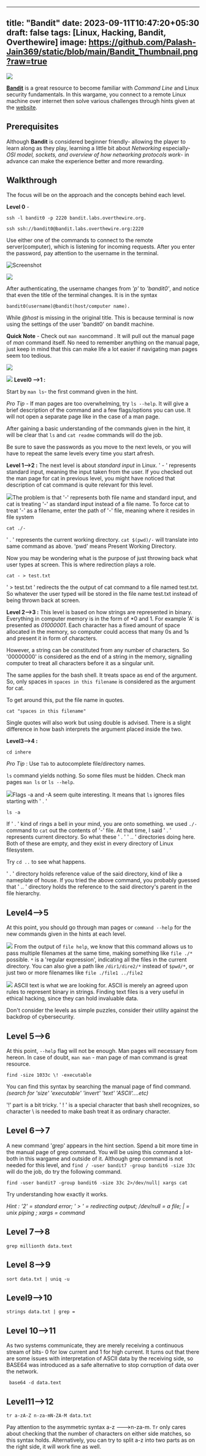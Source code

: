 ---
title: "Bandit"
date: 2023-09-11T10:47:20+05:30
draft: false
tags: [Linux, Hacking, Bandit, Overthewire]
image: https://github.com/Palash-Jain369/static/blob/main/Bandit_Thumbnail.png?raw=true
----

![](https://github.com/Palash-Jain369/static/blob/main/Bandit_Thumbnail.png?raw=true)

[**Bandit**](https://overthewire.org/wargames/bandit/) is a great resource to become familiar  with *Command Line* and Linux security fundamentals. In this wargame, you connect to a remote Linux machine over internet then solve various challenges through hints given at the [website](https://overthewire.org/wargames/bandit).

## Prerequisites
Although **Bandit** is considered beginner friendly- allowing the player to learn along as they play, learning a little bit about *Networking* especially- *OSI model, sockets, and overview of how networking protocols work*- in advance can make the experience better and more rewarding.

## Walkthrough
The focus will be on the approach and the concepts behind each level.

**Level 0** - 
```
ssh -l bandit0 -p 2220 bandit.labs.overthewire.org. 
```
```
ssh ssh://bandit0@bandit.labs.overthewire.org:2220
```
Use either one of the commands to connect to the remote server(computer), which is listening for incoming requests. After you enter the password, pay attention to the username in the terminal.

![Screenshot](https://github.com/Palash-Jain369/static/blob/main/Screenshot%20from%202023-09-13%2014-39-52.png?raw=true)



![](https://github.com/Palash-Jain369/static/blob/main/Screenshot%20from%202023-09-13%2014-44-28.png?raw=true)

After authenticating, the username changes from *'p'* to *'bandit0'*, and notice that even the title of the terminal changes. It is in the syntax 

`bandit0(username)@bandit(host/computer name).`

While *@host* is missing in the original title.  This is because terminal is now using the settings of the user 'bandit0' on bandit machine.

**Quick Note** -  Check out `man man`command . It will pull out the manual page of *man* command itself. No need to remember anything on the manual page, just keep in mind that this can make life a lot easier if navigating man pages seem too tedious.

![](https://github.com/Palash-Jain369/static/blob/main/man_termainal.png?raw=true)

![](https://github.com/Palash-Jain369/static/blob/main/man_page.png?raw=true)
**Level0 -->1 :** 

Start by `man ls`- the first command given in the hint. 

*Pro Tip* - 
If man pages are too overwhelming, try `ls --help`. It will give a brief description of the command and a few flags/options you can use. It will not open a separate page like in the case of a man page.

After gaining a basic understanding of the commands given in the hint, it will be clear that `ls` and `cat readme` commands will do the job. 

Be sure to save the passwords as you move to the next levels, or you will have to repeat the same levels every time you start afresh.

**Level 1-->2 :**
The next level is about *standard input* in Linux. ' - ' represents standard input, meaning the input taken from the user. If you checked out the man page for cat in previous level, you might have noticed that description of cat command is quite relevant for this level.

![](https://github.com/Palash-Jain369/static/blob/main/lvl1-2.png?raw=true)The problem is that '-' represents both file name and standard input, and cat is treating '-' as standard input instead of a file name. To force cat to treat '-' as a filename, enter the path of '-' file, meaning where it resides in file system 

```
cat ./-
```
' . ' represents the current working directory. `cat $(pwd)/-` will translate into same command as above. 'pwd' means Present Working Directory.

Now you may be wondering what is the purpose of just throwing back what user types at screen.  This is where redirection plays a role.
```
cat - > test.txt 
```
' > test.txt '  redirects the the output of cat command to a file named test.txt. So whatever the user typed will be stored in the file name test.txt instead of being thrown back at screen.

**Level 2-->3 :**
This level is based on how strings are represented in binary. Everything in computer memory is in the form of *0 and 1. For example 'A' is presented as *01000001*. Each character has a fixed amount of space allocated in the memory, so computer could access that many 0s and 1s and present it in form of characters.

However,  a string can be constituted from any number of characters. So '00000000' is considered as the end of a string in the memory, signalling computer to treat all characters before it as a singular unit.

The same applies for the bash shell. It treats space as end of the argument. So,  only spaces in `spaces in this filename` is considered as the argument for cat.

To get around this, put the file name in quotes.
```
cat "spaces in this filename"
```
Single quotes will also work but using double is advised. There is a slight difference in how bash interprets the argument placed inside the two.

**Level3-->4 :**
```
cd inhere

```
*Pro Tip* : Use `Tab` to autocomplete file/directory names.

`ls` command yields nothing. So some files must be hidden. Check man pages `man ls` or `ls --help`.  

![](https://github.com/Palash-Jain369/static/blob/main/lvl3-4.png?raw=true)Flags -a and -A seem quite interesting. It means that `ls` ignores files starting with ' . '  
```
ls -a
```
If ' . ' kind of rings a bell in your mind, you are onto something. we used `./-` command to ` cat ` out the contents of '-' file.  At that time, I said ' . ' represents current directory. So what these ' . '  ' .. ' directories doing here. Both of these are empty, and they exist in every directory of Linux filesystem. 

Try `cd ..` to see what happens.  

' . ' directory holds reference value of the said directory, kind of like a nameplate of house. If you tried the above command, you probably guessed that ' .. ' directory holds the reference to the said directory's parent in the file hierarchy.



## Level4-->5
At this point, you should go through man pages or `command --help` for the new commands given in the hints at each level.

![](https://github.com/Palash-Jain369/static/blob/main/lvl4-5.png?raw=true)
From the output of `file help`, we know that this command allows us to pass multiple filenames at the same time, making something like `file ./*` possible.  `*` is a 'regular expression', indicating all the files in the current directory. You can also give a path like `/dir1/dire2/*` instead of `$pwd/*`, or just two or more filenames like `file ./file1 ../file2`

![](https://github.com/Palash-Jain369/static/blob/main/lvl4-5_3.png?raw=true)
ASCII text is what we are looking for. ASCII is merely an agreed upon rules to represent binary in strings. Finding text files is a very useful in ethical hacking, since they can hold invaluable data. 

Don't consider the levels as simple puzzles, consider their utility against the backdrop of cybersecurity. 

## Level 5-->6

At this point, `--help` flag will not be enough. Man pages will necessary from hereon. In case of doubt, `man man` - man page of man command is great resource. 

```
find -size 1033c \! -executable
```
You can find this syntax by searching the manual page of find command. 
*(search for 'size' 'executable' 'invert' 'text' 'ASCII'....etc)*

'!' part is a bit tricky. ' ! ' is a special character that bash shell recognizes, so character \ is needed to make bash treat it as ordinary character. 

## Level 6-->7
A new command 'grep' appears in the hint section. Spend a bit more time in the manual page of grep command. You will be using this command a lot- both in this wargame and outside of it. Although grep command is not needed for this level, and `find / -user bandit7 -group bandit6 -size 33c` will do the job, do try the following command. 

```
find -user bandit7 -group bandit6 -size 33c 2>/dev/null| xargs cat
```
Try understanding how exactly it works.

*Hint : '2' = standard error; ' > ' = redirecting output; /dev/null = a file; | = unix piping ; xargs = command*

## Level 7-->8
```
grep millionth data.text
```
## Level 8-->9
```
sort data.txt | uniq -u 
```
## Level9-->10
```
strings data.txt | grep =
```
## Level 10-->11
As two systems communicate, they are merely receiving a continuous stream of bits- 0 for low current and 1 for high current. It turns out that there are some issues with interpretation of ASCII data by the receiving side, so BASE64 was introduced as a safe alternative to stop corruption of data over the network.

```
 base64 -d data.text
 ```
 
## Level11-->12
```
tr a-zA-Z n-za-mN-ZA-M data.txt
```
Pay attention to the asymmetric syntax a-z --->n-za-m. `Tr` only cares about checking that the number of characters on either side matches, so this syntax holds. Alternatively, you can try to split a-z into two parts as on the right side, it will work fine as well.





 
 


















 










